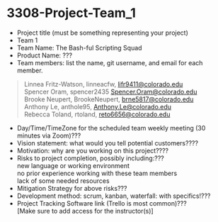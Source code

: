 # 3308-Project-Team_1
- Project title (must be something representing your project) <br>
- Team 1<br>
- Team Name: The Bash-ful Scripting Squad<br>
- Product Name: ???<br>
- Team members: list the name, git username, and email for each member.<br>
> Linnea Fritz-Watson, linneacfw, lifr9411@colorado.edu <br>
> Spencer Oram, spencer2435 Spencer.Oram@colorado.edu <br>
> Brooke Neupert, BrookeNeupert, brne5817@colorado.edu <br>
> Anthony Le, anthole95, Anthony.Le@colorado.edu  <br>
> Rebecca Toland, rtoland, reto6656@colorado.edu     <br>

- Day/Time/TimeZone for the scheduled team weekly meeting (30 minutes via Zoom)??? <br> 
- Vision statement: what would you tell potential customers???? <br>
- Motivation: why are you working on this project???? <br>
- Risks to project completion, possibly including:??? <br>
new language or working environment<br>
no prior experience working with these team members <br>
lack of some needed resources<br>
- Mitigation Strategy for above risks??? <br>
- Development method: scrum, kanban, waterfall: with specifics!??? <br>
- Project Tracking Software link (Trello is most common)??? <br>
[Make sure to add access for the instructor(s)]<br>
